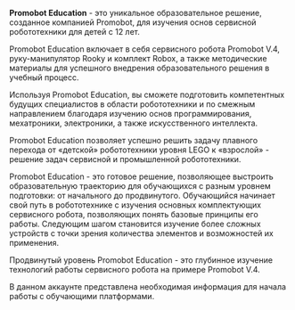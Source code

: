 **Promobot Education** - это уникальное образовательное решение, созданное компанией Promobot, для изучения основ сервисной робототехники для детей с 12 лет.

Promobot Education включает в себя сервисного робота Promobot V.4, руку-манипулятор Rooky и комплект Robox, а также методические материалы для успешного внедрения образовательного решения в учебный процесс. 

Используя Promobot Education, вы сможете подготовить компетентных будущих специалистов в области робототехники и по смежным направлением благодаря изучению основ программирования, мехатроники, электроники, а также искусственного интеллекта.

Promobot Education позволяет успешно решить задачу плавного перехода от «детской» робототехники уровня LEGO к «взрослой» - решение задач сервисной и промышленной робототехники. 

Promobot Education - это готовое решение, позволяющее выстроить образовательную траекторию для обучающихся с разным уровнем подготовки: от начального до продвинутого. Обучающийся начинает свой путь в робототехнике с изучения основных комплектующих сервисного робота, позволяющих понять базовые принципы его работы. Следующим шагом становится изучение более сложных устройств с точки зрения количества элементов и возможностей их применения. 

Продвинутый уровень Promobot Education - это глубинное изучение технологий работы сервисного робота на примере Promobot V.4.

В данном аккаунте представлена необходимая информация для начала работы с обучающими платформами.

<!--
**shabu-rov/shabu-rov** is a ✨ _special_ ✨ repository because its `README.md` (this file) appears on your GitHub profile.

Here are some ideas to get you started:

- 🔭 I’m currently working on ...
- 🌱 I’m currently learning ...
- 👯 I’m looking to collaborate on ...
- 🤔 I’m looking for help with ...
- 💬 Ask me about ...
- 📫 How to reach me: ...
- 😄 Pronouns: ...
- ⚡ Fun fact: ...
-->
